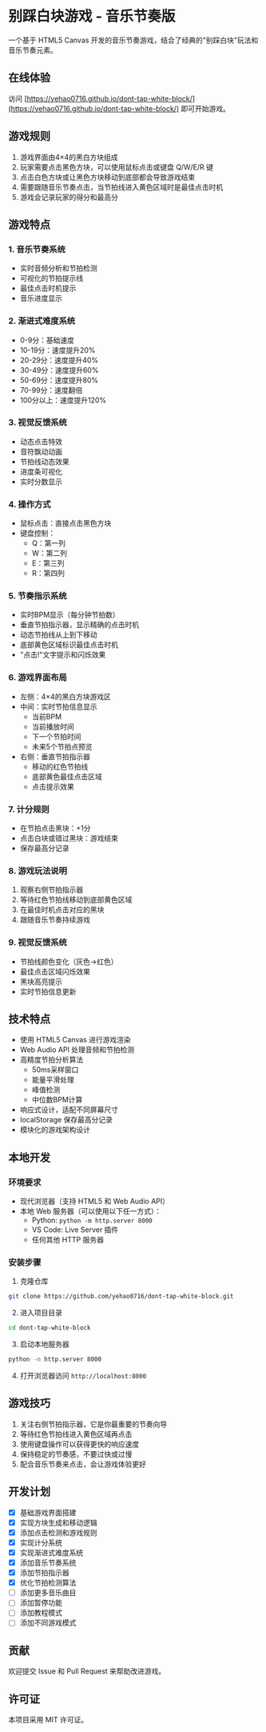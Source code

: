# 别踩白块游戏 - 音乐节奏版

一个基于 HTML5 Canvas 开发的音乐节奏游戏，结合了经典的"别踩白块"玩法和音乐节奏元素。

## 在线体验
访问 [https://yehao0716.github.io/dont-tap-white-block/](https://yehao0716.github.io/dont-tap-white-block/) 即可开始游戏。

## 游戏规则
1. 游戏界面由4×4的黑白方块组成
2. 玩家需要点击黑色方块，可以使用鼠标点击或键盘 Q/W/E/R 键
3. 点击白色方块或让黑色方块移动到底部都会导致游戏结束
4. 需要跟随音乐节奏点击，当节拍线进入黄色区域时是最佳点击时机
5. 游戏会记录玩家的得分和最高分

## 游戏特点

### 1. 音乐节奏系统
- 实时音频分析和节拍检测
- 可视化的节拍提示线
- 最佳点击时机提示
- 音乐进度显示

### 2. 渐进式难度系统
- 0-9分：基础速度
- 10-19分：速度提升20%
- 20-29分：速度提升40%
- 30-49分：速度提升60%
- 50-69分：速度提升80%
- 70-99分：速度翻倍
- 100分以上：速度提升120%

### 3. 视觉反馈系统
- 动态点击特效
- 音符飘动动画
- 节拍线动态效果
- 进度条可视化
- 实时分数显示

### 4. 操作方式
- 鼠标点击：直接点击黑色方块
- 键盘控制：
  - Q：第一列
  - W：第二列
  - E：第三列
  - R：第四列

### 5. 节奏指示系统
- 实时BPM显示（每分钟节拍数）
- 垂直节拍指示器，显示精确的点击时机
- 动态节拍线从上到下移动
- 底部黄色区域标识最佳点击时机
- "点击!"文字提示和闪烁效果

### 6. 游戏界面布局
- 左侧：4×4的黑白方块游戏区
- 中间：实时节拍信息显示
  - 当前BPM
  - 当前播放时间
  - 下一个节拍时间
  - 未来5个节拍点预览
- 右侧：垂直节拍指示器
  - 移动的红色节拍线
  - 底部黄色最佳点击区域
  - 点击提示效果

### 7. 计分规则
- 在节拍点击黑块：+1分
- 点击白块或错过黑块：游戏结束
- 保存最高分记录

### 8. 游戏玩法说明
1. 观察右侧节拍指示器
2. 等待红色节拍线移动到底部黄色区域
3. 在最佳时机点击对应的黑块
4. 跟随音乐节奏持续游戏

### 9. 视觉反馈系统
- 节拍线颜色变化（灰色→红色）
- 最佳点击区域闪烁效果
- 黑块高亮提示
- 实时节拍信息更新

## 技术特点
- 使用 HTML5 Canvas 进行游戏渲染
- Web Audio API 处理音频和节拍检测
- 高精度节拍分析算法
  - 50ms采样窗口
  - 能量平滑处理
  - 峰值检测
  - 中位数BPM计算
- 响应式设计，适配不同屏幕尺寸
- localStorage 保存最高分记录
- 模块化的游戏架构设计

## 本地开发

### 环境要求
- 现代浏览器（支持 HTML5 和 Web Audio API）
- 本地 Web 服务器（可以使用以下任一方式）：
  - Python: `python -m http.server 8000`
  - VS Code: Live Server 插件
  - 任何其他 HTTP 服务器

### 安装步骤
1. 克隆仓库
```bash
git clone https://github.com/yehao0716/dont-tap-white-block.git
```

2. 进入项目目录
```bash
cd dont-tap-white-block
```

3. 启动本地服务器
```bash
python -m http.server 8000
```

4. 打开浏览器访问 `http://localhost:8000`

## 游戏技巧
1. 关注右侧节拍指示器，它是你最重要的节奏向导
2. 等待红色节拍线进入黄色区域再点击
3. 使用键盘操作可以获得更快的响应速度
4. 保持稳定的节奏感，不要过快或过慢
5. 配合音乐节奏来点击，会让游戏体验更好

## 开发计划
- [x] 基础游戏界面搭建
- [x] 实现方块生成和移动逻辑
- [x] 添加点击检测和游戏规则
- [x] 实现计分系统
- [x] 实现渐进式难度系统
- [x] 添加音乐节奏系统
- [x] 添加节拍指示器
- [x] 优化节拍检测算法
- [ ] 添加更多音乐曲目
- [ ] 添加暂停功能
- [ ] 添加教程模式
- [ ] 添加不同游戏模式

## 贡献
欢迎提交 Issue 和 Pull Request 来帮助改进游戏。

## 许可证
本项目采用 MIT 许可证。
